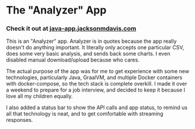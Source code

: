 #  The "Analyzer" App

### Check it out at [java-app.jacksonmdavis.com](http://java-app.jacksonmdavis.com)

This is an "Analyzer" app. Analyzer is in quotes because the app really doesn't do anything important. It literally only accepts one particular CSV, does some very basic analysis, and sends back some charts. I even disabled manual download/upload because who cares.

The actual purpose of the app was for me to get experience with some new technologies, particularly Java, GraalVM, and multiple Docker containers with docker-compose, so the tech stack is complete overkill. I made it over a weekend to prepare for a job interview, and decided to keep it because I love all my children equally.

I also added a status bar to show the API calls and app status, to remind us all that technology is neat, and to get comfortable with streaming responses.